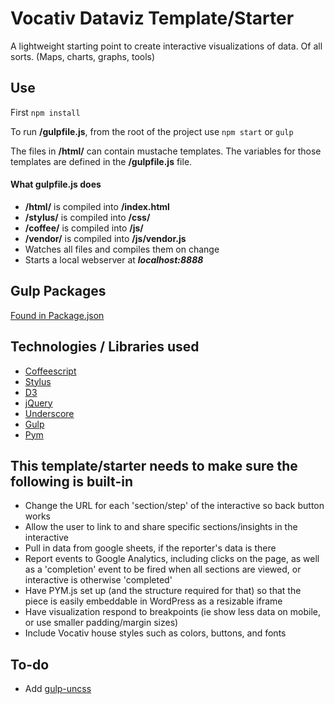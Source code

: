 # Vocativ Dataviz Template/Starter

A lightweight starting point to create interactive visualizations of data. Of all sorts. (Maps, charts, graphs, tools)

## Use
First `npm install` 

To run **/gulpfile.js**, from the root of the project use `npm start` or `gulp`

The files in **/html/** can contain mustache templates. The variables for those templates are defined in the **/gulpfile.js** file. 

#### What gulpfile.js does
+ **/html/** is compiled into **/index.html**
+ **/stylus/** is compiled into **/css/**
+ **/coffee/** is compiled into **/js/**
+ **/vendor/** is compiled into **/js/vendor.js**
+ Watches all files and compiles them on change
+ Starts a local webserver at ___localhost:8888___

## Gulp Packages
[Found in Package.json](https://github.com/Vocativ/dataviz-starter/blob/master/package.json)

## Technologies / Libraries used
+ [Coffeescript](http://coffeescript.org/)
+ [Stylus](http://learnboost.github.io/stylus/)
+ [D3](http://d3js.org/)
+ [jQuery](http://jquery.com/)
+ [Underscore](http://underscorejs.org/)
+ [Gulp](http://gulpjs.com/)
+ [Pym](http://blog.apps.npr.org/pym.js/)


## This template/starter needs to make sure the following is built-in
+ Change the URL for each 'section/step' of the interactive so back button works
+ Allow the user to link to and share specific sections/insights in the interactive
+ Pull in data from google sheets, if the reporter's data is there
+ Report events to Google Analytics, including clicks on the page, as well as a 'completion' event to be fired when all sections are viewed, or interactive is otherwise 'completed'
+ Have PYM.js set up (and the structure required for that) so that the piece is easily embeddable in WordPress as a resizable iframe 
+ Have visualization respond to breakpoints (ie show less data on mobile, or use smaller padding/margin sizes)
+ Include Vocativ house styles such as colors, buttons, and fonts

## To-do
+ Add [gulp-uncss](https://www.npmjs.org/package/gulp-uncss)